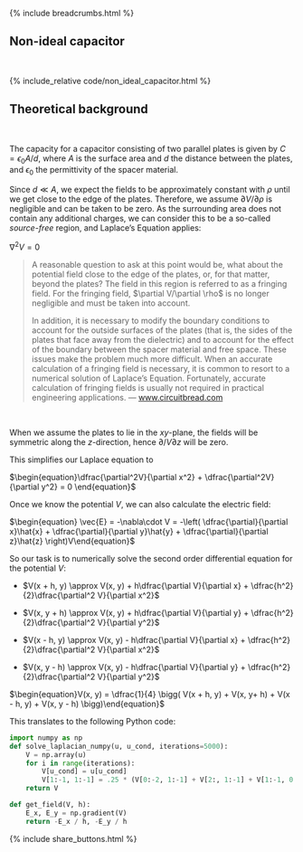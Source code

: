 {% include breadcrumbs.html %}

## Non-ideal capacitor
<div class="header_line"><br/></div>

{% include_relative code/non_ideal_capacitor.html %}

<p style="clear: both;"></p>

## Theoretical background
<div class="header_line"><br/></div>

The capacity for a capacitor consisting of two parallel plates is given by $C = \epsilon_0A/d$,
where $A$ is the surface area and $d$ the distance between the plates, and $\epsilon_0$ the permittivity
of the spacer material. 

Since $d \ll A$, we expect the fields 
to be approximately constant with $\rho$ until we get close to the edge of the plates. 
Therefore, we assume $\partial V/\partial\rho$ is negligible and can be taken to be zero. 
As the surrounding area does not contain any additional charges, we can consider this
to be a so-called <em>source-free</em> region, and Laplace’s Equation applies:

$\begin{equation}\nabla^2V=0\end{equation}$

<blockquote>
A reasonable question to ask at this point would be, what about the potential field close to the edge 
of the plates, or, for that matter, beyond the plates? The field in this region is referred to as a 
fringing field. For the fringing field, $\partial V/\partial \rho$ is no longer negligible and must 
be taken into account. 

In addition, it is necessary to modify the boundary conditions to account for the outside 
surfaces of the plates (that is, the sides of the plates that face away from the dielectric) 
and to account for the effect of the boundary between the spacer material and free space. 
These issues make the problem much more difficult. 
When an accurate calculation of a fringing field is necessary, it is common to resort 
to a numerical solution of Laplace’s Equation. Fortunately, accurate calculation of 
fringing fields is usually not required in practical engineering applications. &mdash; 
<a href="https://www.circuitbread.com/textbooks/electromagnetics-i/electrostatics/potential-field-within-a-parallel-plate-capacitor">www.circuitbread.com</a>
</blockquote><br/>

When we assume the plates to lie in the $xy$-plane, the  fields will be symmetric along the $z$-direction, 
hence $\partial/V\partial z$ will be zero.

This simplifies our Laplace equation to

$\begin{equation}\dfrac{\partial^2V}{\partial x^2} + \dfrac{\partial^2V}{\partial y^2} = 0 \end{equation}$

Once we know the potential $V$, we can also calculate the electric field:

$\begin{equation} \vec{E} = -\nabla\cdot V = -\left( \dfrac{\partial}{\partial x}\hat{x} + \dfrac{\partial}{\partial y}\hat{y} + \dfrac{\partial}{\partial z}\hat{z} \right)V\end{equation}$

So our task is to numerically solve the second order differential equation for the potential $V$:

- $V(x + h, y) \approx V(x, y) + h\dfrac{\partial V}{\partial x} + \dfrac{h^2}{2}\dfrac{\partial^2 V}{\partial x^2}$

- $V(x, y + h) \approx V(x, y) + h\dfrac{\partial V}{\partial y} + \dfrac{h^2}{2}\dfrac{\partial^2 V}{\partial y^2}$

- $V(x - h, y) \approx V(x, y) - h\dfrac{\partial V}{\partial x} + \dfrac{h^2}{2}\dfrac{\partial^2 V}{\partial x^2}$

- $V(x, y - h) \approx V(x, y) - h\dfrac{\partial V}{\partial y} + \dfrac{h^2}{2}\dfrac{\partial^2 V}{\partial y^2}$

$\begin{equation}V(x, y) = \dfrac{1}{4} \bigg( V(x + h, y) + V(x, y+ h) + V(x - h, y) + V(x, y - h) \bigg)\end{equation}$

This translates to the following Python code:

```python
import numpy as np
def solve_laplacian_numpy(u, u_cond, iterations=5000):
    V = np.array(u)
    for i in range(iterations):
        V[u_cond] = u[u_cond]
        V[1:-1, 1:-1] = .25 * (V[0:-2, 1:-1] + V[2:, 1:-1] + V[1:-1, 0:-2] + V[1:-1, 2:])
    return V

def get_field(V, h):
    E_x, E_y = np.gradient(V)
    return -E_x / h, -E_y / h
```

<p style="clear: both;"></p>

{% include share_buttons.html %}


